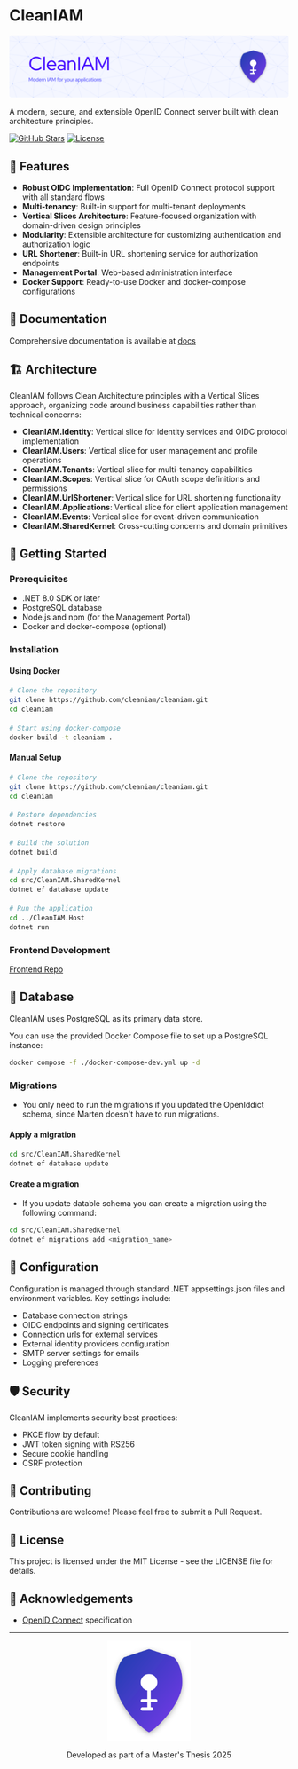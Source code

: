# CleanIAM

![CleanIAM](docs/Figures/readme-header.png)

A modern, secure, and extensible OpenID Connect server built with clean architecture principles.

[![GitHub Stars](https://img.shields.io/github/stars/cleaniam/cleaniam.svg?style=flat&logo=github&colorB=blue&label=Stars)](https://github.com/cleaniam/cleaniam)
[![License](https://img.shields.io/badge/license-MIT-blue.svg)](LICENSE)

## 🌟 Features

- **Robust OIDC Implementation**: Full OpenID Connect protocol support with all standard flows
- **Multi-tenancy**: Built-in support for multi-tenant deployments
- **Vertical Slices Architecture**: Feature-focused organization with domain-driven design principles
- **Modularity**: Extensible architecture for customizing authentication and authorization logic
- **URL Shortener**: Built-in URL shortening service for authorization endpoints
- **Management Portal**: Web-based administration interface
- **Docker Support**: Ready-to-use Docker and docker-compose configurations

## 📖 Documentation

Comprehensive documentation is available at [docs](https://cleaniam.github.io/CleanIAM/)

## 🏗️ Architecture

CleanIAM follows Clean Architecture principles with a Vertical Slices approach, organizing code around business capabilities rather than technical concerns:

- **CleanIAM.Identity**: Vertical slice for identity services and OIDC protocol implementation
- **CleanIAM.Users**: Vertical slice for user management and profile operations
- **CleanIAM.Tenants**: Vertical slice for multi-tenancy capabilities
- **CleanIAM.Scopes**: Vertical slice for OAuth scope definitions and permissions
- **CleanIAM.UrlShortener**: Vertical slice for URL shortening functionality
- **CleanIAM.Applications**: Vertical slice for client application management
- **CleanIAM.Events**: Vertical slice for event-driven communication
- **CleanIAM.SharedKernel**: Cross-cutting concerns and domain primitives

## 🚀 Getting Started

### Prerequisites

- .NET 8.0 SDK or later
- PostgreSQL database
- Node.js and npm (for the Management Portal)
- Docker and docker-compose (optional)

### Installation

#### Using Docker

```bash
# Clone the repository
git clone https://github.com/cleaniam/cleaniam.git
cd cleaniam

# Start using docker-compose
docker build -t cleaniam .
```

#### Manual Setup

```bash
# Clone the repository
git clone https://github.com/cleaniam/cleaniam.git
cd cleaniam

# Restore dependencies
dotnet restore

# Build the solution
dotnet build

# Apply database migrations
cd src/CleanIAM.SharedKernel
dotnet ef database update

# Run the application
cd ../CleanIAM.Host
dotnet run
```

### Frontend Development

[Frontend Repo](https://github.com/CleanIAM/CleanIAM-ManagementPortal)

## 💾 Database

CleanIAM uses PostgreSQL as its primary data store.

You can use the provided Docker Compose file to set up a PostgreSQL instance:

```bash
docker compose -f ./docker-compose-dev.yml up -d
```

### Migrations

- You only need to run the migrations if you updated the OpenIddict schema, since Marten doesn't have to run migrations.

#### Apply a migration

```bash
cd src/CleanIAM.SharedKernel
dotnet ef database update
```

#### Create a migration

- If you update datable schema you can create a migration using the following command:

```bash
cd src/CleanIAM.SharedKernel
dotnet ef migrations add <migration_name>
```

## 🔧 Configuration

Configuration is managed through standard .NET appsettings.json files and environment variables. Key settings include:

- Database connection strings
- OIDC endpoints and signing certificates
- Connection urls for external services
- External identity providers configuration
- SMTP server settings for emails
- Logging preferences

## 🛡️ Security

CleanIAM implements security best practices:

- PKCE flow by default
- JWT token signing with RS256
- Secure cookie handling
- CSRF protection

## 🤝 Contributing

Contributions are welcome! Please feel free to submit a Pull Request.

## 📝 License

This project is licensed under the MIT License - see the LICENSE file for details.

## 🙏 Acknowledgements

- [OpenID Connect](https://openid.net/connect/) specification

---

<p align="center">
  <img src="docs/Figures/cleaniam-logo.png" alt="CleanIAM Logo" width="150">
</p>
<p align="center">
  Developed as part of a Master's Thesis 2025
</p>
